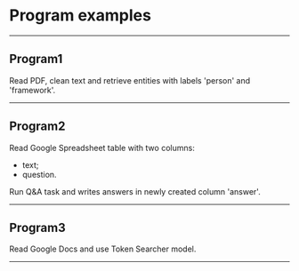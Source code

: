 # Program examples

---

## Program1

Read PDF, clean text and retrieve entities with labels 'person' and 'framework'.

---

## Program2

Read Google Spreadsheet table with two columns:

- text;
- question.

Run Q&A task and writes answers in newly created column 'answer'.

---

## Program3

Read Google Docs and use Token Searcher model.

---